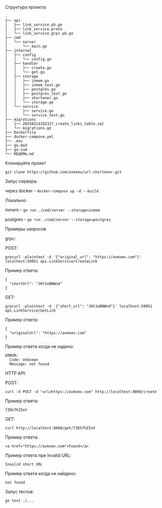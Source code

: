 Структура проекта:

```
.
├── api
│   ├── link_service.pb.go
│   ├── link_service.proto
│   └── link_service_grpc.pb.go
├── cmd
│   └── server
│       └── main.go
├── internal
│   ├── config
│   │   └── config.go
│   ├── handler
│   │   ├── create.go
│   │   └── get.go
│   ├── storage
│   │   ├── inmem.go
│   │   ├── inmem_test.go
│   │   ├── postgres.go
│   │   ├── postgres_test.go
│   │   ├── shortener.go
│   │   └── storage.go
│   └── service
│       ├── service.go
│       └── service_test.go
├── migrations
│   ├── 20250214102327_create_links_table.sql
│   └── migrations.go
├── Dockerfile
├── docker-compose.yml
├── .env
├── go.mod
├── go.sum
└── READMe.md
```

Клонируйте проект

```git clone https://github.com/avmxmv/url-shortener.git```

Запус сервера:

через docker - ```docker-compose up -d --build```

Локально:

inmem - ```go run ./cmd/server --storage=inmem```

postgres - ```go run ./cmd/server --storage=postgres```

Примеры запросов

grpc:

POST:

```
grpcurl -plaintext -d '{"original_url": "https://avmxmv.com"}' localhost:50051 api.LinkService/CreateLink
```

Пример ответа:

```
{
  "shortUrl": "JHt3oBNWn4"
}
```

GET:

```
grpcurl -plaintext -d '{"short_url": "JHt3oBNWn4"}' localhost:50051 api.LinkService/GetLink
```

Пример ответа:

```
{
  "originalUrl": "https://avmxmv.com"
}
```

Пример ответа когда не надено:

```
ERROR:
  Code: Unknown
  Message: not found
```

HTTP API:

POST:

```
curl -X POST -d "url=https://avmxmv.com" http://localhost:8080/create
```

Пример ответа:

```fZKh7hZIeV```

GET:

```
curl http://localhost:8080/get/fZKh7hZIeV
```

Пример ответа:

```
<a href="https://avmxmv.com">Found</a>
```

Пример ответа при Invalid URL:

```
Invalid short URL
```

Пример ответа когда не найдено:

```
not found
```

Запус тестов:

```
go test ./...
```